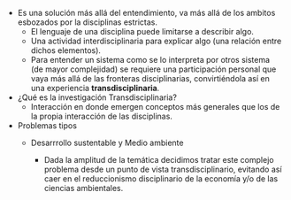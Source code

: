   * Es una solución más allá del entendimiento, va más allá de los ambitos esbozados por la disciplinas estrictas.
    * El lenguaje de una disciplina puede limitarse a describir algo.
    * Una actividad interdisciplinaria para explicar algo (una relación entre dichos elementos).
    * Para entender un sistema como se lo interpreta por otros sistema (de mayor complejidad) se requiere una participación personal que vaya más allá de las fronteras disciplinarias, convirtiéndola así en una experiencia **transdisciplinaria**.
  * ¿Qué es la investigación Transdisciplinaria?
    * Interacción en donde emergen conceptos más generales que los de la propia interacción de las disciplinas.
  * Problemas tipos
    * Desarrrollo sustentable y Medio ambiente 

      * Dada la amplitud de la temática decidimos tratar este complejo problema desde un punto de vista transdisciplinario, evitando así caer en el reduccionismo disciplinario de la economía y/o de las ciencias ambientales.